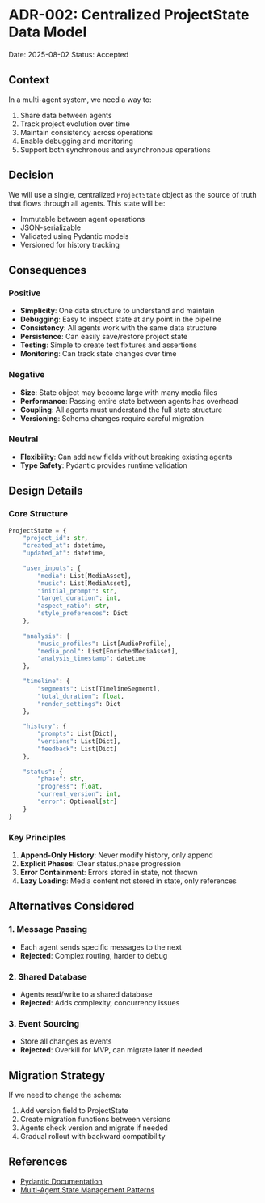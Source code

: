 # ADR-002: Centralized ProjectState Data Model

Date: 2025-08-02
Status: Accepted

## Context

In a multi-agent system, we need a way to:
1. Share data between agents
2. Track project evolution over time
3. Maintain consistency across operations
4. Enable debugging and monitoring
5. Support both synchronous and asynchronous operations

## Decision

We will use a single, centralized `ProjectState` object as the source of truth that flows through all agents. This state will be:
- Immutable between agent operations
- JSON-serializable
- Validated using Pydantic models
- Versioned for history tracking

## Consequences

### Positive

- **Simplicity**: One data structure to understand and maintain
- **Debugging**: Easy to inspect state at any point in the pipeline
- **Consistency**: All agents work with the same data structure
- **Persistence**: Can easily save/restore project state
- **Testing**: Simple to create test fixtures and assertions
- **Monitoring**: Can track state changes over time

### Negative

- **Size**: State object may become large with many media files
- **Performance**: Passing entire state between agents has overhead
- **Coupling**: All agents must understand the full state structure
- **Versioning**: Schema changes require careful migration

### Neutral

- **Flexibility**: Can add new fields without breaking existing agents
- **Type Safety**: Pydantic provides runtime validation

## Design Details

### Core Structure

```python
ProjectState = {
    "project_id": str,
    "created_at": datetime,
    "updated_at": datetime,
    
    "user_inputs": {
        "media": List[MediaAsset],
        "music": List[MediaAsset],
        "initial_prompt": str,
        "target_duration": int,
        "aspect_ratio": str,
        "style_preferences": Dict
    },
    
    "analysis": {
        "music_profiles": List[AudioProfile],
        "media_pool": List[EnrichedMediaAsset],
        "analysis_timestamp": datetime
    },
    
    "timeline": {
        "segments": List[TimelineSegment],
        "total_duration": float,
        "render_settings": Dict
    },
    
    "history": {
        "prompts": List[Dict],
        "versions": List[Dict],
        "feedback": List[Dict]
    },
    
    "status": {
        "phase": str,
        "progress": float,
        "current_version": int,
        "error": Optional[str]
    }
}
```

### Key Principles

1. **Append-Only History**: Never modify history, only append
2. **Explicit Phases**: Clear status.phase progression
3. **Error Containment**: Errors stored in state, not thrown
4. **Lazy Loading**: Media content not stored in state, only references

## Alternatives Considered

### 1. Message Passing
- Each agent sends specific messages to the next
- **Rejected**: Complex routing, harder to debug

### 2. Shared Database
- Agents read/write to a shared database
- **Rejected**: Adds complexity, concurrency issues

### 3. Event Sourcing
- Store all changes as events
- **Rejected**: Overkill for MVP, can migrate later if needed

## Migration Strategy

If we need to change the schema:
1. Add version field to ProjectState
2. Create migration functions between versions
3. Agents check version and migrate if needed
4. Gradual rollout with backward compatibility

## References

- [Pydantic Documentation](https://docs.pydantic.dev/)
- [Multi-Agent State Management Patterns](https://example.com/patterns)